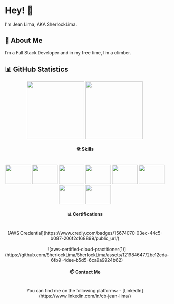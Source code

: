 # Hey! 👋

I'm Jean Lima, AKA SherlockLima.

## 🚀 About Me
I’m a Full Stack Developer and in my free time, I’m a climber.

## 📊 GitHub Statistics

<div align="center">
  <img height="180em" src="https://github-readme-stats.vercel.app/api?username=SherlockLima&show_icons=true&theme=tokyonight&include_all_commits=true&count_private=true"/>
  <img height="180em" src="https://github-readme-stats.vercel.app/api/top-langs/?username=SherlockLima&layout=compact&langs_count=7&theme=tokyonight"/>
</div>

#### <div align="center"> 🛠️ Skills</div>
<div style="display: inline-block" align="center"><br>
 <img height="60" width="80" src="https://cdn.jsdelivr.net/gh/devicons/devicon/icons/react/react-original-wordmark.svg" />
 <img height="60" width="80" src="https://cdn.jsdelivr.net/gh/devicons/devicon/icons/nodejs/nodejs-original-wordmark.svg" />
 <img height="60" width="80" src="https://cdn.jsdelivr.net/gh/devicons/devicon/icons/typescript/typescript-original.svg" />
 <img height="60" width="80" src="https://cdn.jsdelivr.net/gh/devicons/devicon/icons/amazonwebservices/amazonwebservices-original-wordmark.svg" />
 <img height="60" width="80" src="https://cdn.jsdelivr.net/gh/devicons/devicon/icons/docker/docker-plain-wordmark.svg" />
 <img height="60" width="80" src="https://cdn.jsdelivr.net/gh/devicons/devicon/icons/git/git-original-wordmark.svg" />
 <img height="60" width="80" src="https://cdn.jsdelivr.net/gh/devicons/devicon/icons/jest/jest-plain.svg" />
 <img height="60" width="80" src="https://cdn.jsdelivr.net/gh/devicons/devicon/icons/mysql/mysql-plain-wordmark.svg" />
</div>

#### <div align="center">📊 Certifications</div>
<div style="display: inline-block" align="center"><br>
[AWS Credential](https://www.credly.com/badges/15674070-03ec-44c5-b087-206f2c168899/public_url/)
</div>
<div style="display: inline-block" align="center"><br>
![aws-certified-cloud-practitioner(1)](https://github.com/SherlockLima/SherlockLima/assets/121984647/2be12cda-6fb9-4dee-b5d5-6ca9a9924b62)
</div>

#### <div align="center">📫 Contact Me</div>
<div style="display: inline-block" align="center"><br>
You can find me on the following platforms:
- [LinkedIn](https://www.linkedin.com/in/cb-jean-lima/)
</div>


